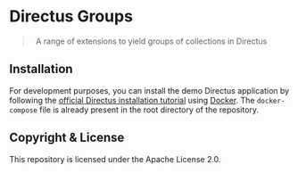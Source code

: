 # Directus Groups

> &nbsp;
> A range of extensions to yield groups of collections in Directus
> &nbsp;

## Installation

For development purposes, you can install the demo Directus application by following the [official Directus installation tutorial](https://docs.directus.io/installation/docker.html) using [Docker](https://www.docker.com/). The `docker-compose` file is already present in the root directory of the repository.

## Copyright & License

This repository is licensed under the Apache License 2.0.
